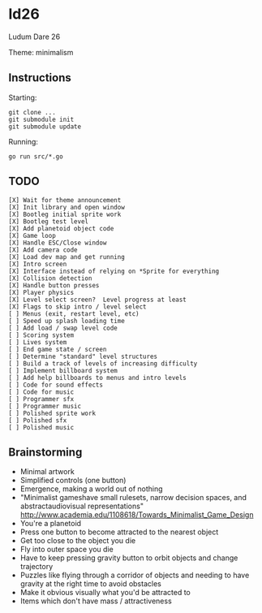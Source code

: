 ld26
====

Ludum Dare 26

Theme: minimalism

Instructions
------------
Starting:

    git clone ...
    git submodule init
    git submodule update

Running:

    go run src/*.go

TODO
----

    [X] Wait for theme announcement
    [X] Init library and open window
    [X] Bootleg initial sprite work
    [X] Bootleg test level
    [X] Add planetoid object code
    [X] Game loop
    [X] Handle ESC/Close window
    [X] Add camera code
    [X] Load dev map and get running
    [X] Intro screen
    [X] Interface instead of relying on *Sprite for everything
    [X] Collision detection
    [X] Handle button presses
    [X] Player physics
    [X] Level select screen?  Level progress at least
    [X] Flags to skip intro / level select
    [ ] Menus (exit, restart level, etc)
    [ ] Speed up splash loading time
    [ ] Add load / swap level code
    [ ] Scoring system
    [ ] Lives system
    [ ] End game state / screen
    [ ] Determine "standard" level structures
    [ ] Build a track of levels of increasing difficulty
    [ ] Implement billboard system
    [ ] Add help billboards to menus and intro levels
    [ ] Code for sound effects
    [ ] Code for music
    [ ] Programmer sfx
    [ ] Programmer music
    [ ] Polished sprite work
    [ ] Polished sfx
    [ ] Polished music

Brainstorming
-------------
- Minimal artwork
- Simplified controls (one button)
- Emergence, making a world out of nothing
- "Minimalist gameshave small rulesets, narrow decision spaces, and
  abstractaudiovisual representations"
  http://www.academia.edu/1108618/Towards_Minimalist_Game_Design
- You're a planetoid
- Press one button to become attracted to the nearest object
- Get too close to the object you die
- Fly into outer space you die
- Have to keep pressing gravity button to orbit objects and change trajectory
- Puzzles like flying through a corridor of objects and needing to have gravity
  at the right time to avoid obstacles
- Make it obvious visually what you'd be attracted to
- Items which don't have mass / attractiveness
